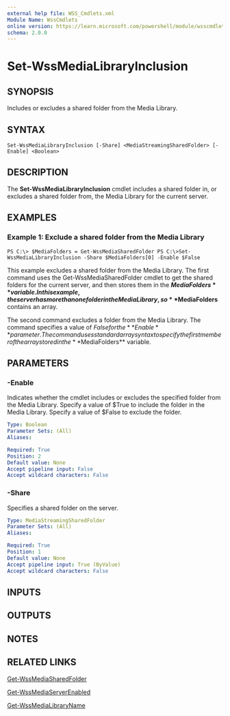 ```yaml
---
external help file: WSS_Cmdlets.xml
Module Name: WssCmdlets
online version: https://learn.microsoft.com/powershell/module/wsscmdlets/set-wssmedialibraryinclusion?view=windowsserver2012-ps&wt.mc_id=ps-gethelp
schema: 2.0.0
---
```


# Set-WssMediaLibraryInclusion

## SYNOPSIS
Includes or excludes a shared folder from the Media Library.

## SYNTAX

```
Set-WssMediaLibraryInclusion [-Share] <MediaStreamingSharedFolder> [-Enable] <Boolean>
```

## DESCRIPTION
The **Set-WssMediaLibraryInclusion** cmdlet includes a shared folder in, or excludes a shared folder from, the Media Library for the current server.

## EXAMPLES

### Example 1: Exclude a shared folder from the Media Library
```
PS C:\> $MediaFolders = Get-WssMediaSharedFolder PS C:\>Set-WssMediaLibraryInclusion -Share $MediaFolders[0] -Enable $False
```

This example excludes a shared folder from the Media Library.
The first command uses the Get-WssMediaSharedFolder cmdlet to get the shared folders for the current server, and then stores them in the **$MediaFolders** variable.
In this example, the server has more than one folder in the Media Library, so **$MediaFolders** contains an array.

The second command excludes a folder from the Media Library.
The command specifies a value of $False for the **Enable** parameter.
The command uses standard array syntax to specify the first member of the array stored in the **$MediaFolders** variable.

## PARAMETERS

### -Enable
Indicates whether the cmdlet includes or excludes the specified folder from the Media Library.
Specify a value of $True to include the folder in the Media Library.
Specify a value of $False to exclude the folder.

```yaml
Type: Boolean
Parameter Sets: (All)
Aliases: 

Required: True
Position: 2
Default value: None
Accept pipeline input: False
Accept wildcard characters: False
```

### -Share
Specifies a shared folder on the server.

```yaml
Type: MediaStreamingSharedFolder
Parameter Sets: (All)
Aliases: 

Required: True
Position: 1
Default value: None
Accept pipeline input: True (ByValue)
Accept wildcard characters: False
```

## INPUTS

## OUTPUTS

## NOTES

## RELATED LINKS

[Get-WssMediaSharedFolder](./Get-WssMediaSharedFolder.md)

[Get-WssMediaServerEnabled](./Get-WssMediaServerEnabled.md)

[Get-WssMediaLibraryName](./Get-WssMediaLibraryName.md)

